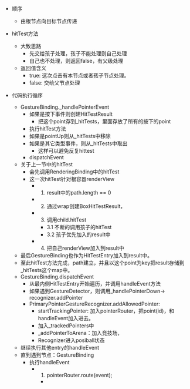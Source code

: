 - 顺序
  - 由根节点向目标节点传递
- hitTest方法
  - 大致思路
    - 先交给孩子处理，孩子不能处理则自己处理
    - 自己也不处理，则返回false，有父级处理
  - 返回值含义
    - true: 这次点击有本节点或者孩子节点处理。
    - false: 交给父节点处理

- 代码执行循序
  - GestureBinding._handlePointerEvent
    - 如果是按下事件则创建HitTestResult
      - 把这个point存到_hitTests，里面存放了所有的按下的point
    - 执行hitTest方法
    - 如果是pointUp则从_hitTests中移除
    - 如果是其它类型事件，则从_hitTests中取出
      - 这样可以避免反复hittest
    - dispatchEvent
  - 关于上一节中的hitTest
    - 会先调用RenderingBinding中的hitTest
    - 这一次hitTest针对根容器renderView
      - 1. result中的path.length == 0
      - 2. 通过wrap创建BoxHitTestResult，
      - 3. 调用child.hitTest
        - 3.1 不断的调用孩子的hitTest
        - 3.2 孩子优先加入的result中
      - 4. 把自己renderView加入到result中
  - 最后GestureBinding也作为HitTestEntry加入到result中。
  - 至此hitTest方法完成，path建立，并且以这个point为key把result存储到_hitTests这个map中。
  - GestureBinding.dispatchEvent
    - 从最内侧HitTestEntry开始遍历，并调用handleEvent方法
    - 如果遇到GestureDetector，则调用_handlePointerDown-> recognizer.addPointer
    - PrimaryPointerGestureRecognizer.addAllowedPointer:
      - startTrackingPointer: 加入pointerRouter，把point(id)，和handleEvent加入进去。
      - 加入_trackedPointers中
      - _addPointerToArena：加入竞技场，
      - Recognizer进入posiball状态
  - 继续执行其他entry的handleEvent
  - 直到遇到节点：GestureBinding
    - 执行handleEvent
      - 1. pointerRouter.route(event);
        - 